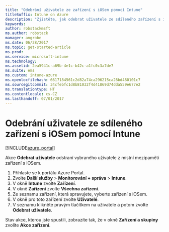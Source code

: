```yaml
---
title: "Odebrání uživatele ze zařízení s iOSem pomocí Intune"
titleSuffix: Intune on Azure
description: "Zjistěte, jak odebrat uživatele ze sdíleného zařízení s iOSem pomocí Intune."
keywords: 
author: robstackmsft
ms.author: robstack
manager: angrobe
ms.date: 06/28/2017
ms.topic: get-started-article
ms.prod: 
ms.service: microsoft-intune
ms.technology: 
ms.assetid: 2ea5941c-a69b-4e1c-b42c-a1fc0c3a7de7
ms.suite: ems
ms.custom: intune-azure
ms.openlocfilehash: 6617184561c2d82a74ca296215ca28bd480101c7
ms.sourcegitcommit: 34cfebfc1d8b81032f4d41869d74dda559e677e2
ms.translationtype: HT
ms.contentlocale: cs-CZ
ms.lasthandoff: 07/01/2017
---
```

# <a name="remove-a-user-from-a-shared-ios-device-with-intune"></a>Odebrání uživatele ze sdíleného zařízení s iOSem pomocí Intune


[!INCLUDE[azure_portal](./includes/azure_portal.md)]

Akce **Odebrat uživatele** odstraní vybraného uživatele z místní mezipaměti zařízení s iOSem. 

1. Přihlaste se k portálu Azure Portal.
2. Zvolte **Další služby** > **Monitorování + správa** > **Intune**.
3. V okně **Intune** zvolte **Zařízení**.
4. V okně **Zařízení** zvolte **Všechna zařízení**.
5. Ze seznamu zařízení, která spravujete, vyberte zařízení s iOSem.
6. V okně pro toto zařízení zvolte **Uživatelé**.
7. V seznamu klikněte pravým tlačítkem na uživatele a potom zvolte **Odebrat uživatele**.

Stav akce, kterou jste spustili, zobrazíte tak, že v okně **Zařízení a skupiny** zvolíte **Akce zařízení**.
